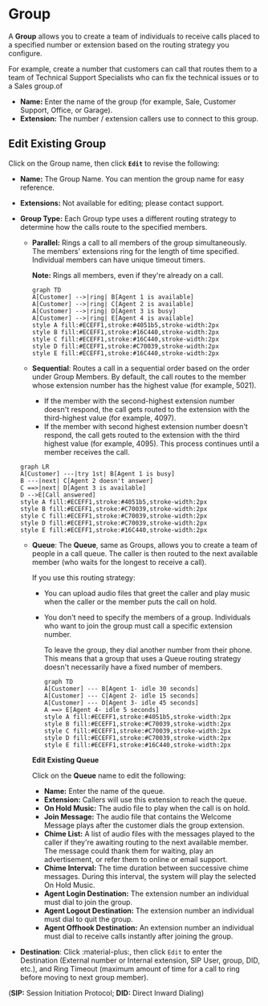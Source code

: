 # Group

A **Group** allows you to create a team of individuals to receive calls placed to a specified number or extension based on the routing strategy you configure.

For example, create a number that customers can call that routes them to a team of Technical Support Specialists who can fix the technical issues or to a Sales group.of

+ **Name:** Enter the name of the group (for example, Sale, Customer Support, Office, or Garage).
+ **Extension:** The number / extension callers use to connect to this group.

## Edit Existing Group

Click on the Group name, then click **`Edit`** to revise the following:

+ **Name:** The Group Name. You can mention the group name for easy reference.
+ **Extensions:** Not available for editing; please contact support.
+ **Group Type:** Each Group type uses a different routing strategy to determine how the calls route to the specified members.
    + **Parallel:** Rings a call to all members of the group simultaneously. The members' extensions ring for the length of time specified. Individual members can have unique timeout timers.

      **Note:** Rings all members, even if they're already on a call.

      ```mermaid
      graph TD
      A[Customer] -->|ring| B[Agent 1 is available]
      A[Customer] -->|ring| C[Agent 2 is available]
      A[Customer] -->|ring| D[Agent 3 is busy]
      A[Customer] -->|ring| E[Agent 4 is available]
      style A fill:#ECEFF1,stroke:#4051b5,stroke-width:2px
      style B fill:#ECEFF1,stroke:#16C440,stroke-width:2px
      style C fill:#ECEFF1,stroke:#16C440,stroke-width:2px
      style D fill:#ECEFF1,stroke:#C70039,stroke-width:2px
      style E fill:#ECEFF1,stroke:#16C440,stroke-width:2px
      ```

    + **Sequential**: Routes a call in a sequential order based on the order under Group Members. By default, the  call routes to the member whose extension number has the highest value (for example, 5021).
      + If the member with the second-highest extension number doesn't respond, the call gets routed to the extension with the third-highest value (for example, 4097).
      + If the member with second highest extension number doesn't respond, the call gets routed to the extension with the third highest value (for example, 4095). This process continues until a member receives the call.

    ```mermaid
    graph LR
    A[Customer] ---|try 1st| B[Agent 1 is busy]
    B ---|next| C[Agent 2 doesn't answer]
    C ==>|next| D[Agent 3 is available]
    D -->E[Call answered]
    style A fill:#ECEFF1,stroke:#4051b5,stroke-width:2px
    style B fill:#ECEFF1,stroke:#C70039,stroke-width:2px
    style C fill:#ECEFF1,stroke:#C70039,stroke-width:2px
    style D fill:#ECEFF1,stroke:#C70039,stroke-width:2px
    style E fill:#ECEFF1,stroke:#16C440,stroke-width:2px
    ```

    + **Queue**: The **Queue**, same as Groups, allows you to create a team of people in a call queue. The caller is then routed to the next available member (who waits for the longest to receive a call).

      If you use this routing strategy:

      + You can upload audio files that greet the caller and play music when the caller or the member puts the call on hold.
      + You don't need to specify the members of a group. Individuals who want to join the group must call a specific extension number.

        To leave the group, they dial another number from their phone. This means that a group that uses a Queue routing strategy doesn't necessarily have a fixed number of members.

        ```mermaid
        graph TD
        A[Customer] --- B[Agent 1- idle 30 seconds]
        A[Customer] --- C[Agent 2- idle 15 seconds]
        A[Customer] --- D[Agent 3- idle 45 seconds]
        A ==> E[Agent 4- idle 5 seconds]
        style A fill:#ECEFF1,stroke:#4051b5,stroke-width:2px
        style B fill:#ECEFF1,stroke:#C70039,stroke-width:2px
        style C fill:#ECEFF1,stroke:#C70039,stroke-width:2px
        style D fill:#ECEFF1,stroke:#C70039,stroke-width:2px
        style E fill:#ECEFF1,stroke:#16C440,stroke-width:2px
        ```

      **Edit Existing Queue**

      Click on the **Queue** name to edit the following:

      + **Name:** Enter the name of the queue.
      + **Extension:** Callers will use this extension to reach the queue.
      + **On Hold Music:** The audio file to play when the call is on hold.
      + **Join Message:** The audio file that contains the Welcome Message plays after the customer dials the group extension.
      + **Chime List:** A list of audio files with the messages played to the caller if they're awaiting routing to the next available member.
      The message could thank them for waiting, play an advertisement, or refer them to online or email support.
      + **Chime Interval:** The time duration between successive chime messages. During this interval, the system will play the selected On Hold Music.
      + **Agent Login Destination:** The extension number an individual must dial to join the group.
      + **Agent Logout Destination:** The extension number an individual must dial to quit the group.
      + **Agent Offhook Destination:** An extension number an individual must dial to receive calls instantly after joining the group.

+ **Destination**: Click :material-plus:, then click `Edit` to enter the Destination (External number or Internal extension, SIP User, group, DID, etc.), and Ring Timeout (maximum amount of time for a call to ring before moving to next group member).

(**SIP:** Session Initiation Protocol; **DID:** Direct Inward Dialing)